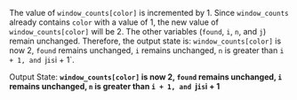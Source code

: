 The value of `window_counts[color]` is incremented by 1. Since `window_counts` already contains `color` with a value of 1, the new value of `window_counts[color]` will be 2. The other variables (`found`, `i`, `n`, and `j`) remain unchanged. Therefore, the output state is: `window_counts[color]` is now 2, `found` remains unchanged, `i` remains unchanged, `n` is greater than `i + 1, and `j` is `i + 1`.

Output State: **`window_counts[color]` is now 2, `found` remains unchanged, `i` remains unchanged, `n` is greater than `i + 1, and `j` is `i + 1**